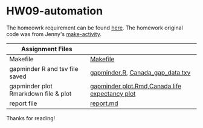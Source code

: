HW09-automation
=============

The homeowrk requirement can be found [here](http://stat545.com/Classroom/assignments/hw09/hw09.html). The homework original code was from Jenny's [make-activity](https://github.com/STAT545-UBC/make-activity).

|  Assignment Files  |     |
|-----------|-------------|
|Makefile|[Makefile](Makefile)|
|gapminder R and tsv file saved | [gapminder.R](gapminder.R), [Canada_gap_data.txv](anada_gap_data.txv)|
|gapminder plot Rmarkdown file & plot| [gapminder plot.Rmd](https://github.com/STAT545-UBC-students/hw09-lh563/blob/master/gapminder%20plot.Rmd),[Canada life expectancy plot](gapminder.png)|
|report file|[report.md](report.md)|

Thanks for reading!
